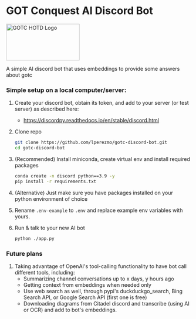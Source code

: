 # GOT Conquest AI Discord Bot

<img src="https://www.gotconquest.com/app/themes/got/dist/images/gotc_hotd_logo.png" alt="GOTC HOTD Logo" width="200" height="100">

A simple AI discord bot that uses embeddings to provide some answers about gotc

### Simple setup on a local computer/server:
1. Create your discord bot, obtain its token, and add to your server (or test server) as described here: 
    * https://discordpy.readthedocs.io/en/stable/discord.html

1. Clone repo
    ```bash
    git clone https://github.com/lperezmo/gotc-discord-bot.git
    cd gotc-discord-bot
    ```

2. (Recommended) Install miniconda, create virtual env and install required packages
    ```bash
    conda create -n discord python==3.9 -y
    pip install -r requirements.txt
    ```

3. (Alternative) Just make sure you have packages installed on your python environment of choice

4. Rename `.env-example` to `.env` and replace example env variables with yours.

5. Run & talk to your new AI bot
    ```bash
    python ./app.py
    ```

### Future plans
1. Taking advantage of OpenAI's tool-calling functionality to have bot call different tools, including:
    * Summarizing channel conversations up to x days, y hours ago
    * Getting context from embeddings when needed only
    * Use web search as well, through pypi's duckduckgo_search, Bing Search API, or Google Search API (first one is free)
    * Downloading diagrams from Citadel discord and transcribe (using AI or OCR) and add to bot's embeddings.